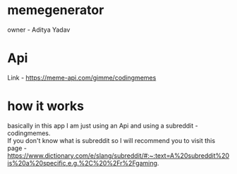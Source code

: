 # memegenerator
owner - Aditya Yadav

# Api
Link - https://meme-api.com/gimme/codingmemes

# how it works
basically in this app I am just using an Api and using a subreddit - codingmemes.</br>
If you don't know what is subreddit so I will recommend you to visit this page - https://www.dictionary.com/e/slang/subreddit/#:~:text=A%20subreddit%20is%20a%20specific,e.g.%2C%20%2Fr%2Fgaming.

# 
